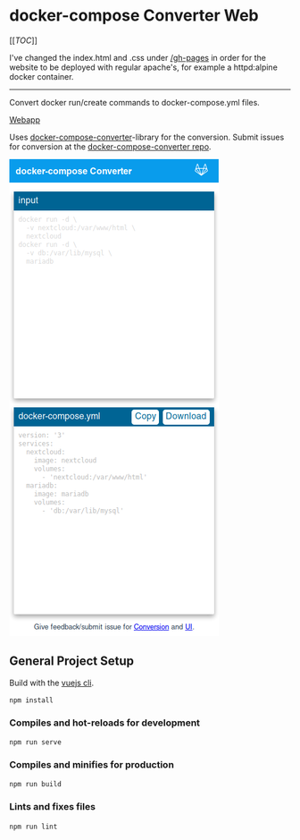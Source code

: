 # docker-compose Converter Web

[[_TOC_]]

I've changed the index.html and .css under [/gh-pages](https://github.com/Griefed/dcc-web/tree/gh-pages) in order for the website to be deployed with regular apache's, for example a httpd:alpine docker container. 

---

Convert docker run/create commands to docker-compose.yml files.

[Webapp](https://bucherfa.github.io/dcc-web/)

Uses [docker-compose-converter](https://www.npmjs.com/package/docker-compose-converter)-library for the conversion. Submit issues for conversion at the [docker-compose-converter repo](https://github.com/bucherfa/docker-compose-converter/issues).

![alt text](.readme/fullpage_screenshot.png)

## General Project Setup

Build with the [vuejs cli](https://cli.vuejs.org/).

```
npm install
```

### Compiles and hot-reloads for development

```
npm run serve
```

### Compiles and minifies for production

```
npm run build
```

### Lints and fixes files
```
npm run lint
```
